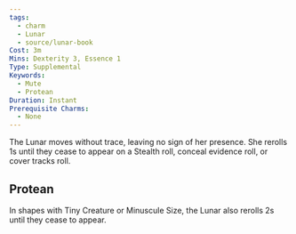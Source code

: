 ```yaml
---
tags:
  - charm
  - Lunar
  - source/lunar-book
Cost: 3m
Mins: Dexterity 3, Essence 1
Type: Supplemental
Keywords:
  - Mute
  - Protean
Duration: Instant
Prerequisite Charms:
  - None
---
```

The Lunar moves without trace, leaving no sign of her presence. She rerolls 1s until they cease to appear on a Stealth roll, conceal evidence roll, or cover tracks roll. 
## Protean 

In shapes with Tiny Creature or Minuscule Size, the Lunar also rerolls 2s until they cease to appear.